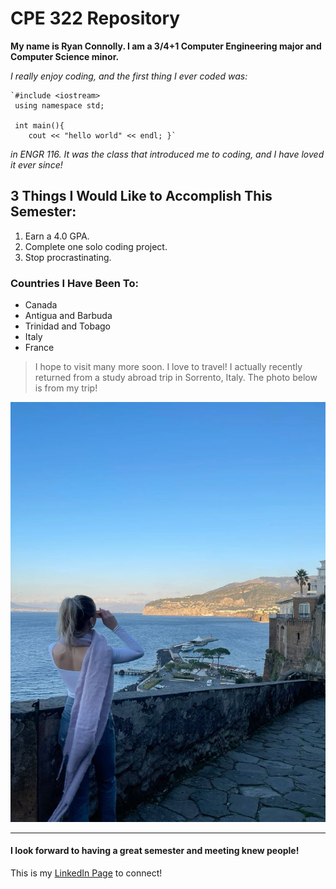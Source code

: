 # CPE 322 Repository

**My name is Ryan Connolly. I am a 3/4+1 Computer Engineering major and Computer Science minor.**

*I really enjoy coding, and the first thing I ever coded was:* 

	`#include <iostream>
 	 using namespace std;
   
	 int main(){
  	 	cout << "hello world" << endl; }`

*in ENGR 116. It was the class that introduced me to coding, and I have loved it ever since!*

## 3 Things I Would Like to Accomplish This Semester:
1. Earn a 4.0 GPA.
2. Complete one solo coding project.
3. Stop procrastinating.

### Countries I Have Been To:
- Canada
- Antigua and Barbuda
- Trinidad and Tobago
- Italy
- France
> I hope to visit many more soon. I love to travel!
> I actually recently returned from a study abroad trip in Sorrento, Italy.
> The photo below is from my trip!

![This is a photo of me in Sorrento!](sorrento.jpg)

---
#### I look forward to having a great semester and meeting knew people!

This is my [LinkedIn Page](https://www.linkedin.com/in/ryanvconnolly/) to connect! 
